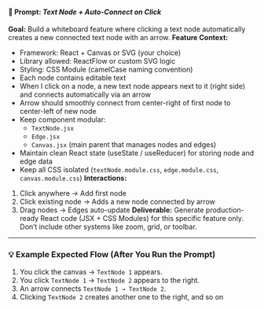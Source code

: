 #### 🧠 Prompt: _Text Node + Auto-Connect on Click_

**Goal:** Build a whiteboard feature where clicking a text node automatically creates a new connected text node with an arrow.
**Feature Context:**

- Framework: React + Canvas or SVG (your choice)
- Library allowed: ReactFlow or custom SVG logic
- Styling: CSS Module (camelCase naming convention)
- Each node contains editable text
- When I click on a node, a new text node appears next to it (right side) and connects automatically via an arrow
- Arrow should smoothly connect from center-right of first node to center-left of new node
- Keep component modular:
  - `TextNode.jsx`
  - `Edge.jsx`
  - `Canvas.jsx` (main parent that manages nodes and edges)
- Maintain clean React state (useState / useReducer) for storing node and edge data
- Keep all CSS isolated (`textNode.module.css`, `edge.module.css`, `canvas.module.css`)
  **Interactions:**

1. Click anywhere → Add first node
2. Click existing node → Adds a new node connected by arrow
3. Drag nodes → Edges auto-update
   **Deliverable:**
   Generate production-ready React code (JSX + CSS Modules) for this specific feature only.
   Don’t include other systems like zoom, grid, or toolbar.

---

### 💡 Example Expected Flow (After You Run the Prompt)

1. You click the canvas → `TextNode 1` appears.
2. You click `TextNode 1` → `TextNode 2` appears to the right.
3. An arrow connects `TextNode 1 → TextNode 2`.
4. Clicking `TextNode 2` creates another one to the right, and so on
